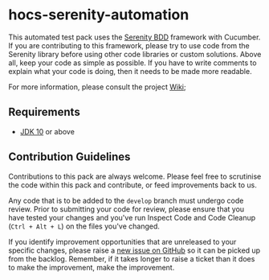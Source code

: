 # hocs-serenity-automation

This automated test pack uses the [Serenity BDD](http://www.thucydides.info/docs/serenity/) framework with Cucumber. If you are contributing to this framework, please try to use code from the Serenity library before using other code libraries or custom solutions. Above all, keep your code as simple as possible. If you have to write comments to explain what your code is doing, then it needs to be made more readable.

For more information, please consult the project [Wiki](https://github.com/UKHomeOffice/hocs-serenity-automation/wiki);


## Requirements

* [JDK 10](http://www.oracle.com/technetwork/java/javase/downloads/index.html) or above

## Contribution Guidelines

Contributions to this pack are always welcome. Please feel free to scrutinise the code within this pack and contribute, or feed improvements back to us.

Any code that is to be added to the `develop` branch must undergo code review. Prior to submitting your code for review, please ensure that you have tested your changes and you've run Inspect Code and Code Cleanup (`Ctrl + Alt + L`) on the files you've changed.

If you identify improvement opportunities that are unreleased to your specific changes, please raise a [new issue on GitHub](https://github.com/ministryofjustice/ndelius-serenity-automation/issues/new) so it can be picked up from the backlog. Remember, if it takes longer to raise a ticket than it does to make the improvement, make the improvement.
